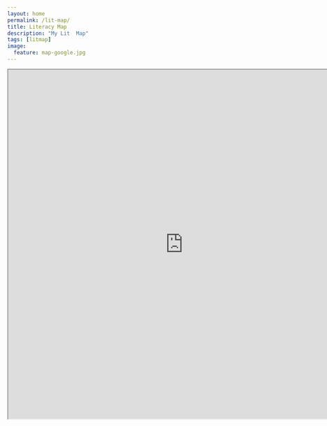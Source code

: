 ```yaml
---
layout: home
permalink: /lit-map/
title: Literacy Map
description: "My Lit  Map"
tags: [litmap]
image: 
  feature: map-google.jpg
---
```



<iframe src="https://www.google.com/maps/d/u/0/embed?mid=zNQs_KtlGEQE.k5R3NxN9Mxhg" width="800" height="800" ></iframe>